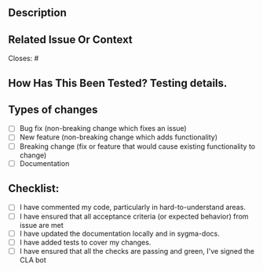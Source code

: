 <!--- Provide a general summary of your changes in the Title above -->

## Description

<!--- Describe your changes in detail -->

## Related Issue Or Context

<!--- If suggesting a new feature or change, please discuss it in an issue first -->
<!--- If fixing a bug, there should be an issue describing it with steps to reproduce -->
<!--- Otherwise, describe context and motivation for change here -->

Closes: #<issue>

## How Has This Been Tested? Testing details.

<!--- Please describe in detail how you tested your changes. -->
<!--- Include details of your testing environment, and the tests you ran to -->
<!--- see how your change affects other areas of the code, etc. -->

## Types of changes

<!--- What types of changes does your code introduce? Put an `x` in all the boxes that apply: -->

- [ ] Bug fix (non-breaking change which fixes an issue)
- [ ] New feature (non-breaking change which adds functionality)
- [ ] Breaking change (fix or feature that would cause existing functionality to change)
- [ ] Documentation

## Checklist:

<!--- Go over all the following points, and put an `x` in all the boxes that apply. -->
<!--- If you're unsure about any of these, don't hesitate to ask. We're here to help! -->

- [ ] I have commented my code, particularly in hard-to-understand areas.
- [ ] I have ensured that all acceptance criteria (or expected behavior) from issue are met
- [ ] I have updated the documentation locally and in sygma-docs.
- [ ] I have added tests to cover my changes.
- [ ] I have ensured that all the checks are passing and green, I've signed the CLA bot